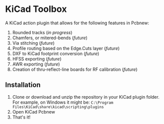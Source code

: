 KiCad Toolbox
=============
A KiCad action plugin that allows for the following features in Pcbnew:

 1.  Rounded tracks (*in progress*)
 2.  Chamfers, or mitered-bends (*future*)
 3.  Via stitching (*future*)
 4.  Profile routing based on the Edge.Cuts layer (*future*)
 5.  DXF to KiCad footprint conversion (*future*)
 6.  HFSS exporting (*future*)
 7.  AWR exporting (*future*)
 8.  Creation of thru-reflect-line boards for RF calibration (*future*)


Installation
------------
1.  Clone or download and unzip the repository in your KiCad plugin folder. For example, on Windows it might be: `C:\Program Files\KiCad\share\kicad\scripting\plugins`
2.  Open KiCad Pcbnew
3.  That's it!
